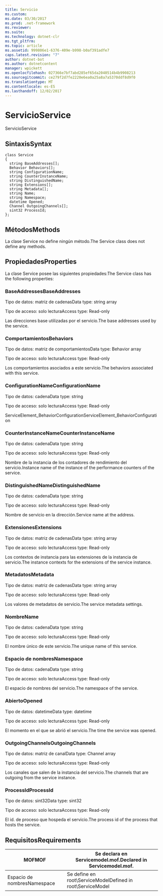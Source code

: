 ```yaml
---
title: Servicio
ms.custom: 
ms.date: 03/30/2017
ms.prod: .net-framework
ms.reviewer: 
ms.suite: 
ms.technology: dotnet-clr
ms.tgt_pltfrm: 
ms.topic: article
ms.assetid: 999806e1-6376-409e-b998-b0af391adfe7
caps.latest.revision: "7"
author: dotnet-bot
ms.author: dotnetcontent
manager: wpickett
ms.openlocfilehash: 027366e7bf7abd285ef65da2040514b4b9908213
ms.sourcegitcommit: ce279f2d7fe2220e6ea0a25a8a7a5370ddf8d9f0
ms.translationtype: MT
ms.contentlocale: es-ES
ms.lasthandoff: 12/02/2017
---
```

# <a name="service"></a><span data-ttu-id="e8008-102">Servicio</span><span class="sxs-lookup"><span data-stu-id="e8008-102">Service</span></span>
<span data-ttu-id="e8008-103">Servicio</span><span class="sxs-lookup"><span data-stu-id="e8008-103">Service</span></span>  
  
## <a name="syntax"></a><span data-ttu-id="e8008-104">Sintaxis</span><span class="sxs-lookup"><span data-stu-id="e8008-104">Syntax</span></span>  
  
```  
class Service  
{  
  string BaseAddresses[];  
  Behavior Behaviors[];  
  string ConfigurationName;  
  string CounterInstanceName;  
  string DistinguishedName;  
  string Extensions[];  
  string Metadata[];  
  string Name;  
  string Namespace;  
  datetime Opened;  
  Channel OutgoingChannels[];  
  sint32 ProcessId;  
};  
```  
  
## <a name="methods"></a><span data-ttu-id="e8008-105">Métodos</span><span class="sxs-lookup"><span data-stu-id="e8008-105">Methods</span></span>  
 <span data-ttu-id="e8008-106">La clase Service no define ningún método.</span><span class="sxs-lookup"><span data-stu-id="e8008-106">The Service class does not define any methods.</span></span>  
  
## <a name="properties"></a><span data-ttu-id="e8008-107">Propiedades</span><span class="sxs-lookup"><span data-stu-id="e8008-107">Properties</span></span>  
 <span data-ttu-id="e8008-108">La clase Service posee las siguientes propiedades:</span><span class="sxs-lookup"><span data-stu-id="e8008-108">The Service class has the following properties:</span></span>  
  
### <a name="baseaddresses"></a><span data-ttu-id="e8008-109">BaseAddresses</span><span class="sxs-lookup"><span data-stu-id="e8008-109">BaseAddresses</span></span>  
 <span data-ttu-id="e8008-110">Tipo de datos: matriz de cadenas</span><span class="sxs-lookup"><span data-stu-id="e8008-110">Data type: string array</span></span>  
  
 <span data-ttu-id="e8008-111">Tipo de acceso: solo lectura</span><span class="sxs-lookup"><span data-stu-id="e8008-111">Access type: Read-only</span></span>  
  
 <span data-ttu-id="e8008-112">Las direcciones base utilizadas por el servicio.</span><span class="sxs-lookup"><span data-stu-id="e8008-112">The base addresses used by the service.</span></span>  
  
### <a name="behaviors"></a><span data-ttu-id="e8008-113">Comportamientos</span><span class="sxs-lookup"><span data-stu-id="e8008-113">Behaviors</span></span>  
 <span data-ttu-id="e8008-114">Tipo de datos: matriz de comportamientos</span><span class="sxs-lookup"><span data-stu-id="e8008-114">Data type: Behavior array</span></span>  
  
 <span data-ttu-id="e8008-115">Tipo de acceso: solo lectura</span><span class="sxs-lookup"><span data-stu-id="e8008-115">Access type: Read-only</span></span>  
  
 <span data-ttu-id="e8008-116">Los comportamientos asociados a este servicio.</span><span class="sxs-lookup"><span data-stu-id="e8008-116">The behaviors associated with this service.</span></span>  
  
### <a name="configurationname"></a><span data-ttu-id="e8008-117">ConfigurationName</span><span class="sxs-lookup"><span data-stu-id="e8008-117">ConfigurationName</span></span>  
 <span data-ttu-id="e8008-118">Tipo de datos: cadena</span><span class="sxs-lookup"><span data-stu-id="e8008-118">Data type: string</span></span>  
  
 <span data-ttu-id="e8008-119">Tipo de acceso: solo lectura</span><span class="sxs-lookup"><span data-stu-id="e8008-119">Access type: Read-only</span></span>  
  
 <span data-ttu-id="e8008-120">ServiceElement_BehaviorConfiguration</span><span class="sxs-lookup"><span data-stu-id="e8008-120">ServiceElement_BehaviorConfiguration</span></span>  
  
### <a name="counterinstancename"></a><span data-ttu-id="e8008-121">CounterInstanceName</span><span class="sxs-lookup"><span data-stu-id="e8008-121">CounterInstanceName</span></span>  
 <span data-ttu-id="e8008-122">Tipo de datos: cadena</span><span class="sxs-lookup"><span data-stu-id="e8008-122">Data type: string</span></span>  
  
 <span data-ttu-id="e8008-123">Tipo de acceso: solo lectura</span><span class="sxs-lookup"><span data-stu-id="e8008-123">Access type: Read-only</span></span>  
  
 <span data-ttu-id="e8008-124">Nombre de la instancia de los contadores de rendimiento del servicio.</span><span class="sxs-lookup"><span data-stu-id="e8008-124">Instance name of the instance of the performance counters of the service.</span></span>  
  
### <a name="distinguishedname"></a><span data-ttu-id="e8008-125">DistinguishedName</span><span class="sxs-lookup"><span data-stu-id="e8008-125">DistinguishedName</span></span>  
 <span data-ttu-id="e8008-126">Tipo de datos: cadena</span><span class="sxs-lookup"><span data-stu-id="e8008-126">Data type: string</span></span>  
  
 <span data-ttu-id="e8008-127">Tipo de acceso: solo lectura</span><span class="sxs-lookup"><span data-stu-id="e8008-127">Access type: Read-only</span></span>  
  
 <span data-ttu-id="e8008-128">Nombre de servicio en la dirección.</span><span class="sxs-lookup"><span data-stu-id="e8008-128">Service name at the address.</span></span>  
  
### <a name="extensions"></a><span data-ttu-id="e8008-129">Extensiones</span><span class="sxs-lookup"><span data-stu-id="e8008-129">Extensions</span></span>  
 <span data-ttu-id="e8008-130">Tipo de datos: matriz de cadenas</span><span class="sxs-lookup"><span data-stu-id="e8008-130">Data type: string array</span></span>  
  
 <span data-ttu-id="e8008-131">Tipo de acceso: solo lectura</span><span class="sxs-lookup"><span data-stu-id="e8008-131">Access type: Read-only</span></span>  
  
 <span data-ttu-id="e8008-132">Los contextos de instancia para las extensiones de la instancia de servicio.</span><span class="sxs-lookup"><span data-stu-id="e8008-132">The instance contexts for the extensions of the service instance.</span></span>  
  
### <a name="metadata"></a><span data-ttu-id="e8008-133">Metadatos</span><span class="sxs-lookup"><span data-stu-id="e8008-133">Metadata</span></span>  
 <span data-ttu-id="e8008-134">Tipo de datos: matriz de cadenas</span><span class="sxs-lookup"><span data-stu-id="e8008-134">Data type: string array</span></span>  
  
 <span data-ttu-id="e8008-135">Tipo de acceso: solo lectura</span><span class="sxs-lookup"><span data-stu-id="e8008-135">Access type: Read-only</span></span>  
  
 <span data-ttu-id="e8008-136">Los valores de metadatos de servicio.</span><span class="sxs-lookup"><span data-stu-id="e8008-136">The service metadata settings.</span></span>  
  
### <a name="name"></a><span data-ttu-id="e8008-137">Nombre</span><span class="sxs-lookup"><span data-stu-id="e8008-137">Name</span></span>  
 <span data-ttu-id="e8008-138">Tipo de datos: cadena</span><span class="sxs-lookup"><span data-stu-id="e8008-138">Data type: string</span></span>  
  
 <span data-ttu-id="e8008-139">Tipo de acceso: solo lectura</span><span class="sxs-lookup"><span data-stu-id="e8008-139">Access type: Read-only</span></span>  
  
 <span data-ttu-id="e8008-140">El nombre único de este servicio.</span><span class="sxs-lookup"><span data-stu-id="e8008-140">The unique name of this service.</span></span>  
  
### <a name="namespace"></a><span data-ttu-id="e8008-141">Espacio de nombres</span><span class="sxs-lookup"><span data-stu-id="e8008-141">Namespace</span></span>  
 <span data-ttu-id="e8008-142">Tipo de datos: cadena</span><span class="sxs-lookup"><span data-stu-id="e8008-142">Data type: string</span></span>  
  
 <span data-ttu-id="e8008-143">Tipo de acceso: solo lectura</span><span class="sxs-lookup"><span data-stu-id="e8008-143">Access type: Read-only</span></span>  
  
 <span data-ttu-id="e8008-144">El espacio de nombres del servicio.</span><span class="sxs-lookup"><span data-stu-id="e8008-144">The namespace of the service.</span></span>  
  
### <a name="opened"></a><span data-ttu-id="e8008-145">Abierto</span><span class="sxs-lookup"><span data-stu-id="e8008-145">Opened</span></span>  
 <span data-ttu-id="e8008-146">Tipo de datos: datetime</span><span class="sxs-lookup"><span data-stu-id="e8008-146">Data type: datetime</span></span>  
  
 <span data-ttu-id="e8008-147">Tipo de acceso: solo lectura</span><span class="sxs-lookup"><span data-stu-id="e8008-147">Access type: Read-only</span></span>  
  
 <span data-ttu-id="e8008-148">El momento en el que se abrió el servicio.</span><span class="sxs-lookup"><span data-stu-id="e8008-148">The time the service was opened.</span></span>  
  
### <a name="outgoingchannels"></a><span data-ttu-id="e8008-149">OutgoingChannels</span><span class="sxs-lookup"><span data-stu-id="e8008-149">OutgoingChannels</span></span>  
 <span data-ttu-id="e8008-150">Tipo de datos: matriz de canal</span><span class="sxs-lookup"><span data-stu-id="e8008-150">Data type: Channel array</span></span>  
  
 <span data-ttu-id="e8008-151">Tipo de acceso: solo lectura</span><span class="sxs-lookup"><span data-stu-id="e8008-151">Access type: Read-only</span></span>  
  
 <span data-ttu-id="e8008-152">Los canales que salen de la instancia del servicio.</span><span class="sxs-lookup"><span data-stu-id="e8008-152">The channels that are outgoing from the service instance.</span></span>  
  
### <a name="processid"></a><span data-ttu-id="e8008-153">ProcessId</span><span class="sxs-lookup"><span data-stu-id="e8008-153">ProcessId</span></span>  
 <span data-ttu-id="e8008-154">Tipo de datos: sint32</span><span class="sxs-lookup"><span data-stu-id="e8008-154">Data type: sint32</span></span>  
  
 <span data-ttu-id="e8008-155">Tipo de acceso: solo lectura</span><span class="sxs-lookup"><span data-stu-id="e8008-155">Access type: Read-only</span></span>  
  
 <span data-ttu-id="e8008-156">El id. de proceso que hospeda el servicio.</span><span class="sxs-lookup"><span data-stu-id="e8008-156">The process id of the process that hosts the service.</span></span>  
  
## <a name="requirements"></a><span data-ttu-id="e8008-157">Requisitos</span><span class="sxs-lookup"><span data-stu-id="e8008-157">Requirements</span></span>  
  
|<span data-ttu-id="e8008-158">MOF</span><span class="sxs-lookup"><span data-stu-id="e8008-158">MOF</span></span>|<span data-ttu-id="e8008-159">Se declara en Servicemodel.mof.</span><span class="sxs-lookup"><span data-stu-id="e8008-159">Declared in Servicemodel.mof.</span></span>|  
|---------|-----------------------------------|  
|<span data-ttu-id="e8008-160">Espacio de nombres</span><span class="sxs-lookup"><span data-stu-id="e8008-160">Namespace</span></span>|<span data-ttu-id="e8008-161">Se define en root\ServiceModel</span><span class="sxs-lookup"><span data-stu-id="e8008-161">Defined in root\ServiceModel</span></span>|
